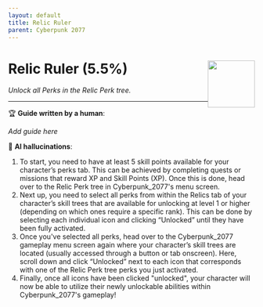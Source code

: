 ```yaml
---
layout: default
title: Relic Ruler
parent: Cyberpunk 2077
---
```


# Relic Ruler (5.5%) <img style="float: right;" src="https://cdn.cloudflare.steamstatic.com/steamcommunity/public/images/apps/1091500/79b4c15ba2ec5fa27e4cac0a19cb740cbb53b5ff.jpg" width="96" height="96">

_Unlock all Perks in the Relic Perk tree._

***

:trophy: **Guide written by a human**:

_Add guide here_

:robot: **AI hallucinations**:

1. To start, you need to have at least 5 skill points available for your character’s perks tab. This can be achieved by completing quests or missions that reward XP and Skill Points (XP). Once this is done, head over to the Relic Perk tree in Cyberpunk_2077's menu screen.
2. Next up, you need to select all perks from within the Relics tab of your character’s skill trees that are available for unlocking at level 1 or higher (depending on which ones require a specific rank). This can be done by selecting each individual icon and clicking “Unlocked” until they have been fully activated.
3. Once you've selected all perks, head over to the Cyberpunk_2077 gameplay menu screen again where your character’s skill trees are located (usually accessed through a button or tab onscreen). Here, scroll down and click “Unlocked” next to each icon that corresponds with one of the Relic Perk tree perks you just activated.
4. Finally, once all icons have been clicked "unlocked", your character will now be able to utilize their newly unlockable abilities within Cyberpunk_2077's gameplay!
